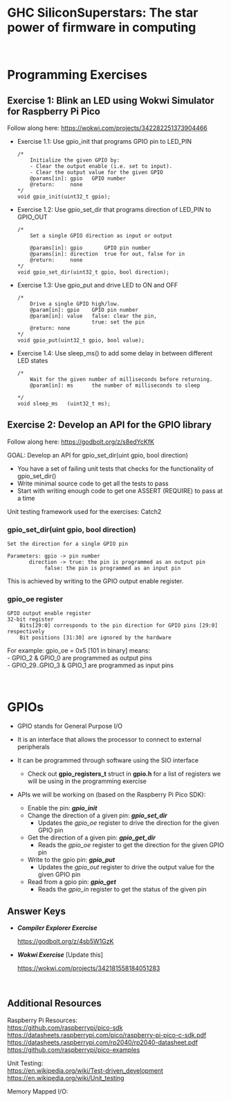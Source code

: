 # GHC SiliconSuperstars: The star power of firmware in computing

<br>

# **Programming Exercises**

## **Exercise 1: Blink an LED using Wokwi Simulator for Raspberry Pi Pico**
Follow along here: 
	https://wokwi.com/projects/342282251373904466
  
* Exercise 1.1: Use gpio_init that programs GPIO pin to LED_PIN

	```
	/*
    	Initialize the given GPIO by:
    	- Clear the output enable (i.e. set to input). 
    	- Clear the output value for the given GPIO
    	@params[in]: gpio   GPIO number
    	@return:     none
	*/
	void gpio_init(uint32_t gpio);
	```
* Exercise 1.2: Use gpio_set_dir that programs direction of LED_PIN to GPIO_OUT

	```
	/*
    	Set a single GPIO direction as input or output

    	@params[in]: gpio       GPIO pin number
    	@params[in]: direction  true for out, false for in
    	@return:     none
	*/
	void gpio_set_dir(uint32_t gpio, bool direction);
	```

* Exercise 1.3: Use gpio_put and drive LED to ON and OFF

	```
	/*
    	Drive a single GPIO high/low.
    	@param[in]: gpio    GPIO pin number
    	@param[in]: value   false: clear the pin,
                            true: set the pin
    	@return: none
	*/
	void gpio_put(uint32_t gpio, bool value);
	```

* Exercise 1.4: Use sleep_ms() to add some delay in between different LED states

	```
	/*
    	Wait for the given number of milliseconds before returning.
    	@param[in]: ms      the number of milliseconds to sleep

	*/
	void sleep_ms	(uint32_t ms);	
	```

## **Exercise 2: Develop an API for the GPIO library**

Follow along here: 
	https://godbolt.org/z/s8edYcKfK 
	
GOAL: Develop an API for gpio_set_dir(uint gpio, bool direction)

* You have a set of failing unit tests that checks for the functionality of gpio_set_dir()
* Write minimal source code to get all the tests to pass
* Start with writing enough code to get one ASSERT (REQUIRE) to pass at a time

Unit testing framework used for the exercises: Catch2

### gpio_set_dir(uint gpio, bool direction)
	Set the direction for a single GPIO pin

	Parameters: gpio -> pin number
		   direction -> true: the pin is programmed as an output pin 
 				false: the pin is programmed as an input pin
				
This is achieved by writing to the GPIO output enable register.

### gpio_oe register
	GPIO output enable register
	32-bit register
		Bits[29:0] corresponds to the pin direction for GPIO pins [29:0] respectively
		Bit positions [31:30] are ignored by the hardware

For example: 
gpio_oe = 0x5 [101 in binary] means:
	<br>
		- GPIO_2 & GPIO_0 are programmed as output pins
	<br>
		- GPIO_29..GPIO_3 & GPIO_1 are programmed as input pins



<br>


# **GPIOs**
* GPIO stands for General Purpose I/O
* It is an interface that allows the processor to connect to external peripherals
* It can be programmed through software using the SIO interface
  * Check out **gpio_registers_t** struct in **gpio.h** for a list of registers we will be using in the programming exercise

* APIs we will be working on (based on the Raspberry Pi Pico SDK):
  
  * Enable the pin: 									     ***gpio_init***
  * Change the direction of a given pin: 	***gpio_set_dir***
      * Updates the *gpio_oe* register to drive the direction for the given GPIO pin
  * Get the direction of a given pin: 		***gpio_get_dir***
      * Reads the *gpio_oe* register to get the direction for the given GPIO pin
  * Write to the gpio pin: 							 ***gpio_put***
      * Updates the *gpio_out* register to drive the output value for the given GPIO pin
  * Read from a gpio pin: 							  ***gpio_get***
      * Reads the *gpio_in* register to get the status of the given pin


## Answer Keys

  * ***Compiler Explorer Exercise***
  
    https://godbolt.org/z/4sb5W1GzK 

  * ***Wokwi Exercise*** [Update this]
  
    https://wokwi.com/projects/342181558184051283
    
<br>

## Additional Resources

Raspberry Pi Resources:
<br>
https://github.com/raspberrypi/pico-sdk
<br>
https://datasheets.raspberrypi.com/pico/raspberry-pi-pico-c-sdk.pdf
<br>
https://datasheets.raspberrypi.com/rp2040/rp2040-datasheet.pdf
<br>
https://github.com/raspberrypi/pico-examples
<br>


Unit Testing:
<br>
https://en.wikipedia.org/wiki/Test-driven_development
<br>
https://en.wikipedia.org/wiki/Unit_testing

Memory Mapped I/O:

